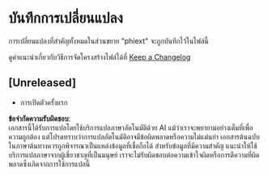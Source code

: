# บันทึกการเปลี่ยนแปลง

การเปลี่ยนแปลงที่สำคัญทั้งหมดในส่วนขยาย "phiext" จะถูกบันทึกไว้ในไฟล์นี้

ดูคำแนะนำเกี่ยวกับวิธีการจัดโครงสร้างไฟล์ได้ที่ [Keep a Changelog](http://keepachangelog.com/)

## [Unreleased]

- การเปิดตัวครั้งแรก

**ข้อจำกัดความรับผิดชอบ**:  
เอกสารนี้ได้รับการแปลโดยใช้บริการแปลภาษาอัตโนมัติด้วย AI แม้ว่าเราจะพยายามอย่างเต็มที่เพื่อความถูกต้อง แต่โปรดทราบว่าการแปลอัตโนมัติอาจมีข้อผิดพลาดหรือความไม่แม่นยำ เอกสารต้นฉบับในภาษาต้นทางควรถูกพิจารณาเป็นแหล่งข้อมูลที่เชื่อถือได้ สำหรับข้อมูลที่มีความสำคัญ แนะนำให้ใช้บริการแปลภาษาจากผู้เชี่ยวชาญที่เป็นมนุษย์ เราจะไม่รับผิดชอบต่อความเข้าใจผิดหรือการตีความที่ผิดพลาดซึ่งเกิดจากการใช้การแปลนี้